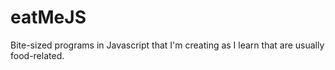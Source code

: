 # eatMeJS
Bite-sized programs in Javascript that I'm creating as I learn that are usually food-related.

